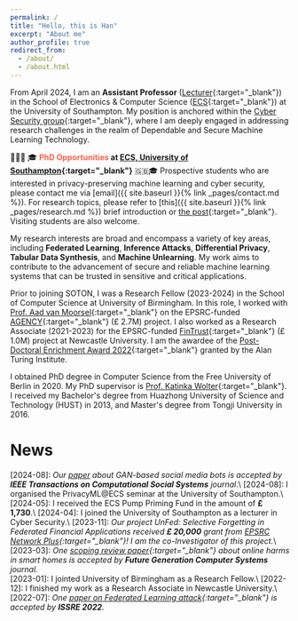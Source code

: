 ```yaml
---
permalink: /
title: "Hello, this is Han"
excerpt: "About me"
author_profile: true
redirect_from: 
  - /about/
  - /about.html
---
```


From April 2024, I am an **Assistant Professor** ([Lecturer](https://www.southampton.ac.uk/people/65cgfc/doctor-han-wu){:target="_blank"}) in the School of Electronics & Computer Science ([ECS](https://www.southampton.ac.uk/about/faculties-schools-departments/school-of-electronics-and-computer-science){:target="_blank"}) at the University of Southampton. My position is anchored within the [Cyber Security group](https://www.southampton.ac.uk/research/institutes-centres/cyber-security){:target="_blank"}, where I am deeply engaged in addressing research challenges in the realm of Dependable and Secure Machine Learning Technology.

📣📣📣 🎓 **<span style="color:tomato">PhD Opportunities</span> at [ECS, University of Southampton](https://www.southampton.ac.uk/about/faculties-schools-departments/school-of-electronics-and-computer-science){:target="_blank"}** 🇬🇧🎓 Prospective students who are interested in privacy-preserving machine learning and cyber security, please contact me via [email]({{ site.baseurl }}{% link _pages/contact.md %}). For research topics, please refer to [this]({{ site.baseurl }}{% link _pages/research.md %}) brief introduction or [the post](https://www.jobs.ac.uk/job/DGZ993/phd-studentship-privacy-attacks-and-defences-in-federated-learning-systems){:target="_blank"}. Visiting students are also welcome.

My research interests are broad and encompass a variety of key areas, including **Federated Learning**, **Inference Attacks**, **Differential Privacy**, **Tabular Data Synthesis**, and **Machine Unlearning**. My work aims to contribute to the advancement of secure and reliable machine learning systems that can be trusted in sensitive and critical applications.

Prior to joining SOTON, I was a Research Fellow (2023-2024) in the School of Computer Science at University of Birmingham. In this role, I worked with [Prof. Aad van Moorsel](https://scholar.google.de/citations?user=FawbTj8AAAAJ&hl=en&oi=ao){:target="_blank"} on the EPSRC-funded [AGENCY](https://agencyresearch.net/){:target="_blank"} (£ 2.7M) project. I also worked as a Research Associate (2021-2023) for the EPSRC-funded [FinTrust](https://gtr.ukri.org/projects?ref=EP%2FR033595%2F1){:target="_blank"} (£ 1.0M) project at Newcastle University. I am the awardee of the [Post-Doctoral Enrichment Award 2022](https://www.turing.ac.uk/post-doctoral-enrichment-awards-pdea){:target="_blank"} granted by the Alan Turing Institute.

I obtained PhD degree in Computer Science from the Free University of Berlin in 2020. My PhD supervisor is [Prof. Katinka Wolter](https://scholar.google.de/citations?user=JqtocLYAAAAJ&hl=en){:target="_blank"}. I received my Bachelor's degree from Huazhong University of Science and Technology (HUST) in 2013, and Master's degree from Tongji University in 2016.


News
=====
\[2024-08\]: *Our [paper](https://www.researchgate.net/publication/377230758_The_Face_of_Deception_The_Impact_of_AI-Generated_Photos_on_Malicious_Social_Bots) about GAN-based social media bots is accepted by **IEEE Transactions on Computational Social Systems** journal*.\\
\[2024-08\]: I organised the PrivacyML@ECS seminar at the University of Southampton.\\
\[2024-05\]: I received the ECS Pump Priming Fund in the amount of **£ 1,730**.\\
\[2024-04\]: I joined the University of Southampton as a lecturer in Cyber Security.\\
\[2023-11\]: *Our project UnFed: Selective Forgetting in Federated Financial Applications received **£ 20,000** grant from [EPSRC Network Plus](https://ukfin.network/){:target="_blank"}! I am the co-Investigator of this project.*\\
\[2023-03\]: *One [scoping review paper](https://www.sciencedirect.com/science/article/pii/S0167739X23003199){:target="_blank"} about online harms in smart homes is accepted by **Future Generation Computer Systems** journal.*  
\[2023-01\]: I jointed University of Birmingham as a Research Fellow.\\
\[2022-12\]: I finished my work as a Research Associate in Newcastle University.\\
\[2022-07\]: *One [paper on Federated Learning attack](https://ieeexplore.ieee.org/abstract/document/9978976){:target="_blank"} is accepted by **ISSRE 2022**.*  


